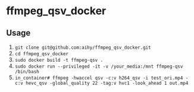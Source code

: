 # ffmpeg_qsv_docker

## Usage

1. `git clone git@github.com:aihy/ffmpeg_qsv_docker.git`
2. `cd ffmpeg_qsv_docker`
1. `sudo docker build -t ffmpeg-qsv .`
3. `sudo docker run --privileged -it -v /your_media:/mnt ffmpeg-qsv /bin/bash`
1. `in_container# ffmpeg -hwaccel qsv -c:v h264_qsv -i test_ori.mp4 -c:v hevc_qsv -global_quality 22 -tag:v hvc1 -look_ahead 1 out.mp4`
